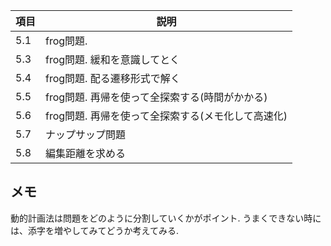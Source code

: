
| 項目 | 説明                                               |
|------|----------------------------------------------------|
| 5.1  | frog問題.                                          |
| 5.3  | frog問題. 緩和を意識してとく                       |
| 5.4  | frog問題. 配る遷移形式で解く                       |
| 5.5  | frog問題. 再帰を使って全探索する(時間がかかる)     |
| 5.6  | frog問題. 再帰を使って全探索する(メモ化して高速化) |
| 5.7  | ナップサップ問題                                   |
| 5.8  | 編集距離を求める                                   |


## メモ

動的計画法は問題をどのように分割していくかがポイント.
うまくできない時には、添字を増やしてみてどうか考えてみる.

